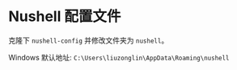 # Nushell 配置文件

克隆下 `nushell-config` 并修改文件夹为 `nushell`。

Windows 默认地址: `C:\Users\liuzonglin\AppData\Roaming\nushell`
